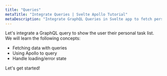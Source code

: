 ```yaml
---
title: "Queries"
metaTitle: "Integrate Queries | Svelte Apollo Tutorial"
metaDescription: "Integrate GraphQL Queries in Svelte app to fetch personal todo data and handle loading or error state."
---
```


Let's integrate a GraphQL query to show the user their personal task list.
We will learn the following concepts:

- Fetching data with queries
- Using Apollo to query
- Handle loading/error state

Let's get started!
